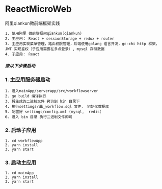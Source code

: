 # ReactMicroWeb
阿里qiankun微前端框架实践

```
1. 使用阿里 微前端框架qiankun(qiankun)
2. 主应用： React + sessionStorage + redux + router
3. 主应用实现菜单管理，路由权限管理，后端使用golang 语言开发，go-chi http 框架， JWT 实现鉴权（子应用需要在多点登录）, mysql 存储数据
4. 子应用： React
```

##### 按以下步骤启动

### 1. 主应用服务器启动

```
1. 进入mainApp/serverapp/src/workflowserver
2. go build 编译执行
3. 将生成的二进制文件 拷贝到 bin 目录下
4. 执行settings/db_workflow.sql 文件， 初始化数据库
5. 配置好 settings/config.xml (mysql,  redis)
6. 进入 bin 目录 执行二进制文件即可
```

### 2. 启动子应用

```
1. cd workflowApp
2. yarn install
3. yarn start
```

### 3. 启动主应用

```
1. cd mainApp
2. yarn install
3. yarn start
```